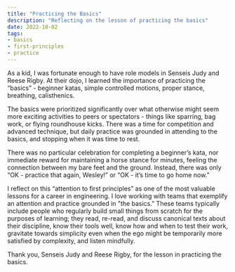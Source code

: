 ```yaml
---
title: "Practicing the Basics"
description: "Reflecting on the lesson of practicing the basics"
date: 2022-10-02
tags:
- basics 
- first-principles 
- practice
---
```


As a kid, I was fortunate enough to have role models in Senseis Judy and Reese Rigby. At their dojo, 
I learned the importance of practicing the “basics” - beginner katas, simple controlled motions, 
proper stance, breathing, calisthenics. 

<!--more--> 

The basics were prioritized significantly over what otherwise might seem more exciting 
activities to peers or spectators - things like sparring, bag work, or flying roundhouse kicks. 
There was a time for competition and advanced technique, but daily practice was 
grounded in attending to the basics, and stopping when it was time to rest.

There was no particular celebration for completing a beginner’s kata, nor immediate reward for 
maintaining a horse stance for minutes, feeling the connection between my bare feet and the ground. 
Instead, there was only “OK - practice that again, Wesley!” or “OK - it’s time to go home now.”

I reflect on this “attention to first principles” as one of the most valuable lessons for a 
career in engineering. I love working with teams that exemplify an attention and practice 
grounded in "the basics." These teams typically include people who regularly build small things 
from scratch for the purposes of learning; they read, re-read, and discuss canonical texts about 
their discipline, know their tools well, know how and when to test their work, gravitate 
towards simplicity even when the ego might be temporarily more satisfied by complexity, and 
listen mindfully.

Thank you, Senseis Judy and Reese Rigby, for the lesson in practicing the basics.
